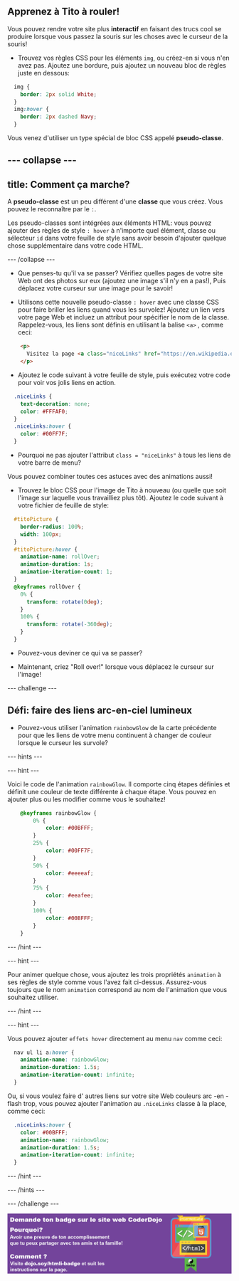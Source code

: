 ## Apprenez à Tito à rouler!

Vous pouvez rendre votre site plus **interactif** en faisant des trucs cool se produire lorsque vous passez la souris sur les choses avec le curseur de la souris!

+ Trouvez vos règles CSS pour les éléments `img`, ou créez-en si vous n'en avez pas. Ajoutez une bordure, puis ajoutez un nouveau bloc de règles juste en dessous:

```css
  img {
    border: 2px solid White;
  }
  img:hover {
    border: 2px dashed Navy;
  }
```

Vous venez d'utiliser un type spécial de bloc CSS appelé **pseudo-classe**.

--- collapse ---
---
title: Comment ça marche?
---

A **pseudo-classe** est un peu différent d'une **classe** que vous créez. Vous pouvez le reconnaître par le `:`.

Les pseudo-classes sont intégrées aux éléments HTML: vous pouvez ajouter des règles de style `: hover` à n'importe quel élément, classe ou sélecteur `id` dans votre feuille de style sans avoir besoin d'ajouter quelque chose supplémentaire dans votre code HTML.

--- /collapse ---

+ Que penses-tu qu'il va se passer? Vérifiez quelles pages de votre site Web ont des photos sur eux (ajoutez une image s'il n'y en a pas!), Puis déplacez votre curseur sur une image pour le savoir!

+ Utilisons cette nouvelle pseudo-classe `: hover` avec une classe CSS pour faire briller les liens quand vous les survolez! Ajoutez un lien vers votre page Web et incluez un attribut pour spécifier le nom de la classe. Rappelez-vous, les liens sont définis en utilisant la balise `<a>` , comme ceci:

```html
    <p>
      Visitez la page <a class="niceLinks" href="https://en.wikipedia.org/wiki/Ireland">Wikipedia</a> pour en savoir encore plus sur l'Irlande!
    </p>
```

+ Ajoutez le code suivant à votre feuille de style, puis exécutez votre code pour voir vos jolis liens en action.

```css
  .niceLinks {
    text-decoration: none;
    color: #FFFAF0;
  }
  .niceLinks:hover {
    color: #00FF7F;
  }
```

+ Pourquoi ne pas ajouter l'attribut `class = "niceLinks"` à tous les liens de votre barre de menu?

Vous pouvez combiner toutes ces astuces avec des animations aussi!

+ Trouvez le bloc CSS pour l'image de Tito à nouveau (ou quelle que soit l'image sur laquelle vous travailliez plus tôt). Ajoutez le code suivant à votre fichier de feuille de style:

```css
  #titoPicture {
    border-radius: 100%;
    width: 100px;
  }
  #titoPicture:hover {
    animation-name: rollOver;
    animation-duration: 1s;
    animation-iteration-count: 1;
  }
  @keyframes rollOver {
    0% {
      transform: rotate(0deg);
    }
    100% {
      transform: rotate(-360deg);
    }
  }
```

+ Pouvez-vous deviner ce qui va se passer?

+ Maintenant, criez "Roll over!" lorsque vous déplacez le curseur sur l'image!

--- challenge ---

## Défi: faire des liens arc-en-ciel lumineux

+ Pouvez-vous utiliser l'animation `rainbowGlow` de la carte précédente pour que les liens de votre menu continuent à changer de couleur lorsque le curseur les survole?

--- hints ---

--- hint ---

Voici le code de l'animation `rainbowGlow`. Il comporte cinq étapes définies et définit une couleur de texte différente à chaque étape. Vous pouvez en ajouter plus ou les modifier comme vous le souhaitez!


```css
    @keyframes rainbowGlow {
        0% {
            color: #00BFFF;
        }
        25% {
            color: #00FF7F;
        }
        50% {
            color: #eeeeaf;
        }
        75% {
            color: #eeafee;
        }
        100% {
            color: #00BFFF;
        }
    }
```

--- /hint ---

--- hint ---

Pour animer quelque chose, vous ajoutez les trois propriétés `animation` à ses règles de style comme vous l'avez fait ci-dessus. Assurez-vous toujours que le nom `animation` correspond au nom de l'animation que vous souhaitez utiliser.

--- /hint ---

--- hint ---

Vous pouvez ajouter `effets hover` directement au menu `nav` comme ceci:


```css
  nav ul li a:hover {
    animation-name: rainbowGlow;
    animation-duration: 1.5s;
    animation-iteration-count: infinite;
  }
```

Ou, si vous voulez faire d' autres liens sur votre site Web couleurs arc -en -flash trop, vous pouvez ajouter l'animation au `.niceLinks` classe à la place, comme ceci:

```css
  .niceLinks:hover {
    color: #00BFFF;
    animation-name: rainbowGlow;
    animation-duration: 1.5s;
    animation-iteration-count: infinite;
  }
```

--- /hint ---

--- /hints ---

--- /challenge ---

![](images/badge-footer-image-html-intermed.png)
